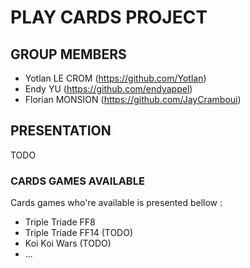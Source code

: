 # PLAY CARDS PROJECT

## GROUP MEMBERS

- Yotlan LE CROM (<https://github.com/Yotlan>)
- Endy YU (<https://github.com/endyappel>)
- Florian MONSION (<https://github.com/JayCramboui>)

## PRESENTATION

TODO

### CARDS GAMES AVAILABLE

Cards games who're available is presented bellow :
- Triple Triade FF8
- Triple Triade FF14 (TODO)
- Koi Koi Wars (TODO)
- ...
